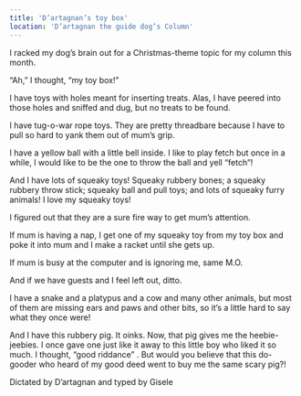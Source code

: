 ```yaml
---
title: 'D’artagnan’s toy box'
location: 'D’artagnan the guide dog’s Column'
---
```

I racked my dog’s brain out for a Christmas-theme topic for my column this month.

“Ah,” I thought, “my toy box!”

I have toys with holes meant for inserting treats. Alas, I have peered into those holes and sniffed and dug, but no treats to be found.

I have tug-o-war rope toys. They are pretty threadbare because I have to pull so hard to yank them out of mum’s grip.

I have a yellow ball with a little bell inside. I like to play fetch but once in a while, I would like to be the one to throw the ball and yell “fetch”!

And I have lots of squeaky toys! Squeaky rubbery bones; a squeaky rubbery throw stick; squeaky ball and pull toys; and lots of squeaky furry animals! I love my squeaky toys!

I figured out that they are a sure fire way to get mum’s attention.

If mum is having a nap, I get one of my squeaky toy from my toy box and poke it into mum and I make a racket until she gets up.

If mum is busy at the computer and is ignoring me, same M.O.

And if we have guests and I feel left out, ditto.

I have a snake and a platypus and a cow and many other animals, but most of them are missing ears and paws and other bits, so it’s a little hard to say what they once were!

And I have this rubbery pig. It oinks. Now, that pig gives me the heebie-jeebies. I once gave one just like it away to this little boy who liked it so much. I thought, “good riddance” . But would you believe that this do-gooder who heard of my good deed went to buy me the same scary pig?!

Dictated by D’artagnan and typed by Gisele
